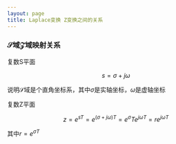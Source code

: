 ```yaml
---
layout: page
title: Laplace变换 Z变换之间的关系
---
```


### $\mathcal{S}$域$\mathcal{Z}$域映射关系

复数S平面

$$
s=\sigma+j\omega
$$

说明$\mathcal{S}$域是个直角坐标系，其中$\sigma$是实轴坐标，$\omega$是虚轴坐标

复数Z平面

$$
z=e^{sT}=e^{(\sigma+j\omega)T}=e^ {\sigma}T e^{j{\omega}T}=re^{j{\omega}T}
$$

其中$r=e^{ {\sigma} T }$